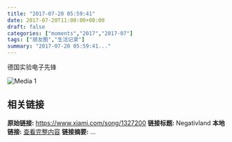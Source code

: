 ```yaml
---
title: "2017-07-20 05:59:41"
date: 2017-07-20T11:00:00+08:00
draft: false
categories: ["moments","2017","2017-07"]
tags: ["朋友圈","生活记录"]
summary: "2017-07-20 05:59:41..."
---
```


德国实验电子先锋

![Media 1](/Moments/photos/2017-07-20/201707200559410.jpg)

## 相关链接

**原始链接:** https://www.xiami.com/song/1327200
**链接标题:** Negativland
**本地链接:** [查看完整内容](/link_content/2017/07/2017-07-20-1/link_content/)
**链接摘要:** ...

